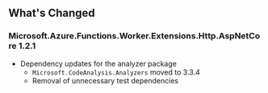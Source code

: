## What's Changed

<!-- Please add your release notes in the following format:
- My change description (#PR/#issue)
-->

### Microsoft.Azure.Functions.Worker.Extensions.Http.AspNetCore 1.2.1

- Dependency updates for the analyzer package
  - `Microsoft.CodeAnalysis.Analyzers` moved to 3.3.4
  - Removal of unnecessary test dependencies

